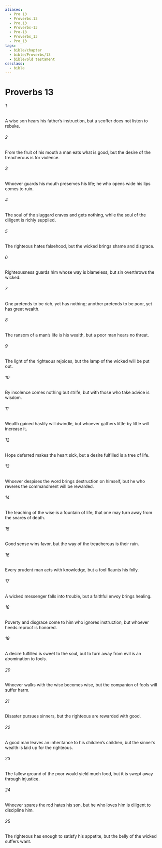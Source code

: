 ```yaml
---
aliases:
  - Pro 13
  - Proverbs.13
  - Pro.13
  - Proverbs-13
  - Pro-13
  - Proverbs_13
  - Pro_13
tags:
  - bible/chapter
  - bible/Proverbs/13
  - bible/old testament
cssclass:
  - bible
---
```


# Proverbs 13

###### 1
A wise son hears his father’s instruction, but a scoffer does not listen to rebuke.
###### 2
From the fruit of his mouth a man eats what is good, but the desire of the treacherous is for violence.
###### 3
Whoever guards his mouth preserves his life; he who opens wide his lips comes to ruin.
###### 4
The soul of the sluggard craves and gets nothing, while the soul of the diligent is richly supplied.
###### 5
The righteous hates falsehood, but the wicked brings shame and disgrace.
###### 6
Righteousness guards him whose way is blameless, but sin overthrows the wicked.
###### 7
One pretends to be rich, yet has nothing; another pretends to be poor, yet has great wealth.
###### 8
The ransom of a man’s life is his wealth, but a poor man hears no threat.
###### 9
The light of the righteous rejoices, but the lamp of the wicked will be put out.
###### 10
By insolence comes nothing but strife, but with those who take advice is wisdom.
###### 11
Wealth gained hastily will dwindle, but whoever gathers little by little will increase it.
###### 12
Hope deferred makes the heart sick, but a desire fulfilled is a tree of life.
###### 13
Whoever despises the word brings destruction on himself, but he who reveres the commandment will be rewarded.
###### 14
The teaching of the wise is a fountain of life, that one may turn away from the snares of death.
###### 15
Good sense wins favor, but the way of the treacherous is their ruin.
###### 16
Every prudent man acts with knowledge, but a fool flaunts his folly.
###### 17
A wicked messenger falls into trouble, but a faithful envoy brings healing.
###### 18
Poverty and disgrace come to him who ignores instruction, but whoever heeds reproof is honored.
###### 19
A desire fulfilled is sweet to the soul, but to turn away from evil is an abomination to fools.
###### 20
Whoever walks with the wise becomes wise, but the companion of fools will suffer harm.
###### 21
Disaster pursues sinners, but the righteous are rewarded with good.
###### 22
A good man leaves an inheritance to his children’s children, but the sinner’s wealth is laid up for the righteous.
###### 23
The fallow ground of the poor would yield much food, but it is swept away through injustice.
###### 24
Whoever spares the rod hates his son, but he who loves him is diligent to discipline him.
###### 25
The righteous has enough to satisfy his appetite, but the belly of the wicked suffers want.


